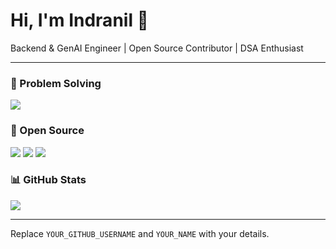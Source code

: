 # Hi, I'm Indranil 👋
Backend & GenAI Engineer | Open Source Contributor | DSA Enthusiast

---

### 🧩 Problem Solving
![](assets/problem-solving-idea-orb.gif)

### 🌱 Open Source
![](assets/open-source-network.gif)
![](profile-3d-contrib/profile-night-rainbow.svg)
![](assets/github-contribution-grid-snake.svg)

### 📊 GitHub Stats
![](https://github-readme-stats.vercel.app/api?username=YOUR_GITHUB_USERNAME&show_icons=true)

---

Replace `YOUR_GITHUB_USERNAME` and `YOUR_NAME` with your details.

